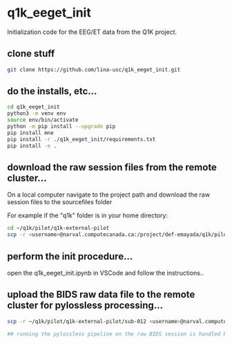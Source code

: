 # q1k_eeget_init
Initialization code for the EEG/ET data from the Q1K project.

## clone stuff
```bash
git clone https://github.com/lina-usc/q1k_eeget_init.git
```

## do the installs, etc...
```bash
cd q1k_eeget_init
python3 -m venv env
source env/bin/activate
python -m pip install --upgrade pip
pip install mne
pip install -r ./q1k_eeget_init/requirements.txt
pip install -e .
```

## download the raw session files from the remote cluster...
On a local computer navigate to the project path and download the raw session files to the sourcefiles folder

For example if the "q1k" folder is in your home directory:

```bash
cd ~/q1k/pilot/q1k-external-pilot
scp -r <username>@narval.computecanada.ca:/project/def-emayada/q1k/pilot/q1k-external-pilot/sourcefiles/012_1 sourcefiles
```

## perform the init procedure...
open the q1k_eeget_init.ipynb in VSCode and follow the instructions..

## upload the BIDS raw data file to the remote cluster for pylossless processing...

```bash
scp -r ~/q1k/pilot/q1k-external-pilot/sub-012 <username>@narval.computecanada.ca:/project/def-emayada/q1k/pilot/q1k-external-pilot

## running the pylossless pipeline on the raw BIDS session is handled by the q1k_pylossless package at... 

